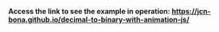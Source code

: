 **Access the link to see the example in operation: https://jcn-bona.github.io/decimal-to-binary-with-animation-js/**
